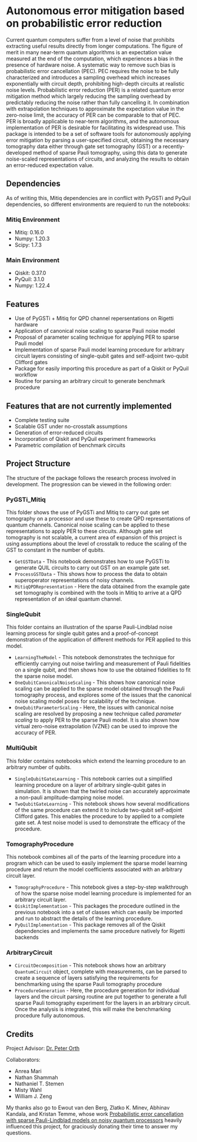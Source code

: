 # Autonomous error mitigation based on probabilistic error reduction

Current quantum computers suffer from a level of noise that prohibits extracting useful results directly from longer computations. The figure of merit in many near-term quantum algorithms is an expectation value measured at the end of the computation, which experiences a bias in the presence of hardware noise. A systematic way to remove such bias is probabilistic error cancellation (PEC). PEC requires the noise to be fully characterized and introduces a sampling overhead which increases exponentially with circuit depth, prohibiting high-depth circuits at realistic noise levels. 
Probabilistic error reduction (PER) is a related quantum error mitigation method which largely reducing the sampling overhead by predictably reducing the noise rather than fully cancelling it. In combination with extrapolation techniques to approximate the expectation value in the zero-noise limit, the accuracy of PER can be comparable to that of PEC. PER is broadly applicable to near-term algorithms, and the autonomous implementation of PER is desirable for facilitating its widespread use. This package is intended to be a set of software tools for autonomously applying error mitigation by parsing a user-specified circuit, obtaining the necessary tomography data either through gate set tomography (GST) or a recently-developed method of sparse Pauli tomography, using this data to generate noise-scaled representations of circuits, and analyzing the results to obtain an error-reduced expectation value.

## Dependencies
As of writing this, Mitiq dependencies are in conflict with PyGSTi and PyQuil dependencies, so different environments are requierd to run the notebooks:
### Mitiq Environment
* Mitiq: 0.16.0
* Numpy: 1.20.3
* Scipy: 1.7.3
### Main Environment
* Qiskit: 0.37.0
* PyQuil: 3.1.0
* Numpy: 1.22.4

## Features
* Use of PyGSTi + Mitiq for QPD channel repersentations on Rigetti hardware
* Application of canonical noise scaling to sparse Pauli noise model
* Proposal of parameter scaling technique for applying PER to sparse Pauli model
* Implementation of sparse Pauli model learning procedure for arbitrary circuit layers consisting of single-qubit gates and self-adjoint two-qubit Clifford gates
* Package for easily importing this procedure as part of a Qiskit or PyQuil workflow
* Routine for parsing an arbitrary circuit to generate benchmark procedure

## Features that are not currently implemented
* Complete testing suite
* Scalable GST under no-crosstalk assumptions
* Generation of error-reduced circuits
* Incorporation of Qiskit and PyQuil experiment frameworks
* Parametric compilation of benchmark circuits

## Project Structure
The structure of the package follows the research process involved in development. The progression can be viewed in the following order:

### PyGSTi_Mitiq
This folder shows the use of PyGSTi and Mitiq to carry out gate set tomography on a processor and use these to create QPD representations of quantum channels. Canonical noise scaling can be applied to these representations to apply PER to these circuits. Although gate set tomography is not scalable, a current area of expansion of this project is using assumptions about the level of crosstalk to reduce the scaling of the GST to constant in the number of qubits.
* `GetGSTData` - This notebook demonstrates how to use PyGSTi to generate QUIL circuits to carry out GST on an example gate set.
* `ProcessGSTData` - This shows how to process the data to obtain superoperator representations of noisy channels.
* `MitiqQPDRepresentation` - Here the data obtained from the example gate set tomography is combined with the tools in Mitiq to arrive at a QPD representation of an ideal quantum channel.

### SingleQubit
This folder contains an illustration of the sparse Pauli-Lindblad noise learning process for single qubit gates and a proof-of-concept demonstration of the application of different methods for PER applied to this model.
* `LearningTheModel` - This notebook demonstrates the technique for efficiently carrying out noise twirling and measurement of Pauli fidelities on a single qubit, and then shows how to use the obtained fidelities to fit the sparse noise model.
* `OneQubitCanonicalNoiseScaling` - This shows how canonical noise scaling can be applied to the sparse model obtained through the Pauli tomography process, and explores some of the issues that the canonical noise scaling model poses for scalability of the technique.
* `OneQubitParameterScaling` - Here, the issues with canonical noise scaling are resolved by proposing a new technique called *parameter scaling* to apply PER to the sparse Pauli model. It is also shown how virtual zero-noise extrapolation (VZNE) can be used to improve the accuracy of PER.

### MultiQubit
This folder contains notebooks which extend the learning procedure to an arbitrary number of qubits.
* `SingleQubitGateLearning` - This notebook carries out a simplified learning procedure on a layer of arbitrary single-qubit gates in simulation. It is shown that the twirled noise can accurately approximate a non-pauli amplitude-damping noise model.
* `TwoQubitGateLearning` - This notebook shows how several modifications of the same procedure can extend it to include two-qubit self-adjoint Clifford gates. This enables the procedure to by applied to a complete gate set. A test noise model is used to demonstrate the efficacy of the procedure.

### TomographyProcedure
This notebook combines all of the parts of the learning procedure into a program which can be used to easily implement the sparse model learning procedure and return the model coefficients associated with an arbitrary circuit layer.
* `TomographyProcedure` - This notebook gives a step-by-step walkthrough of how the sparse noise model learning procedure is implemented for an arbitrary circuit layer.
* `QiskitImplementation` - This packages the procedure outlined in the previous notebook into a set of classes which can easily be imported and run to abstract the details of the learning procedure.
* `PyQuilImplementation` - This package removes all of the Qiskit dependencies and implements the same procedure natively for Rigetti backends

### ArbitraryCircuit

* `CircuitDecomposition` - This notebook shows how an arbitrary `QuantumCircuit` object, complete with measurements, can be parsed to create a sequence of layers satisfying the requirements for benchmarking using the sparse Pauli tomography procedure
* `ProcedureGeneration` - Here, the procedure generation for individual layers and the circuit parsing routine are put together to generate a full sparse Pauli tomography experiment for the layers in an arbitrary circuit. Once the analysis is integrated, this will make the benchmarking procedure fully autonomous.

## Credits
Project Advisor: [Dr. Peter Orth](https://faculty.sites.iastate.edu/porth/)

Collaborators:
* Anrea Mari
* Nathan Shammah
* Nathaniel T. Stemen
* Misty Wahl
* William J. Zeng

My thanks also go to Ewout van den Berg, Zlatko K. Minev, Abhinav Kandala, and Kristan Temme, whose work [Probabilistic error cancellation with sparse Pauli-Lindblad models on noisy quantum processors](https://arxiv.org/abs/2201.09866) heavily influenced this project, for graciously donating their time to answer my questions.
